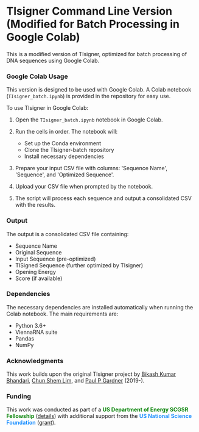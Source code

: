 # TIsigner Command Line Version (Modified for Batch Processing in Google Colab)

This is a modified version of TIsigner, optimized for batch processing of DNA sequences using Google Colab.

### Google Colab Usage

This version is designed to be used with Google Colab. A Colab notebook (`TIsigner_batch.ipynb`) is provided in the repository for easy use.

To use TIsigner in Google Colab:

1. Open the `TIsigner_batch.ipynb` notebook in Google Colab.
2. Run the cells in order. The notebook will:
   - Set up the Conda environment
   - Clone the TIsigner-batch repository
   - Install necessary dependencies

3. Prepare your input CSV file with columns: 'Sequence Name', 'Sequence', and 'Optimized Sequence'.
4. Upload your CSV file when prompted by the notebook.
5. The script will process each sequence and output a consolidated CSV with the results.

### Output

The output is a consolidated CSV file containing:

- Sequence Name
- Original Sequence
- Input Sequence (pre-optimized)
- TISigned Sequence (further optimized by TIsigner)
- Opening Energy
- Score (if available)

### Dependencies

The necessary dependencies are installed automatically when running the Colab notebook. The main requirements are:

- Python 3.6+
- ViennaRNA suite
- Pandas
- NumPy

### Acknowledgments

This work builds upon the original TIsigner project by [Bikash Kumar Bhandari](https://bkb3.github.io), [Chun Shem Lim](https://github.com/lcscs12345), and [Paul P Gardner](https://github.com/ppgardne) (2019-).

### Funding

This work was conducted as part of a <b><font color='green'>US Department of Energy SCGSR Fellowship</font></b> ([details](https://science.osti.gov/wdts/scgsr)) with additional support from the <b><font color='DodgerBlue'>US National Science Foundation</font></b> ([grant](https://www.nsf.gov/awardsearch/showAward?AWD_ID=2132183&HistoricalAwards=false)).
